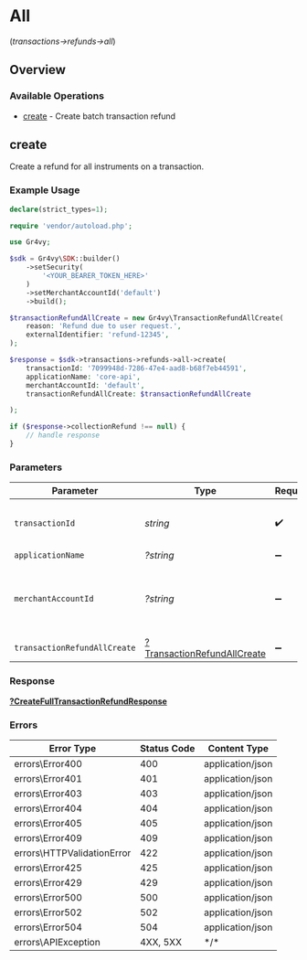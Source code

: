 # All
(*transactions->refunds->all*)

## Overview

### Available Operations

* [create](#create) - Create batch transaction refund

## create

Create a refund for all instruments on a transaction.

### Example Usage

```php
declare(strict_types=1);

require 'vendor/autoload.php';

use Gr4vy;

$sdk = Gr4vy\SDK::builder()
    ->setSecurity(
        '<YOUR_BEARER_TOKEN_HERE>'
    )
    ->setMerchantAccountId('default')
    ->build();

$transactionRefundAllCreate = new Gr4vy\TransactionRefundAllCreate(
    reason: 'Refund due to user request.',
    externalIdentifier: 'refund-12345',
);

$response = $sdk->transactions->refunds->all->create(
    transactionId: '7099948d-7286-47e4-aad8-b68f7eb44591',
    applicationName: 'core-api',
    merchantAccountId: 'default',
    transactionRefundAllCreate: $transactionRefundAllCreate

);

if ($response->collectionRefund !== null) {
    // handle response
}
```

### Parameters

| Parameter                                                          | Type                                                               | Required                                                           | Description                                                        | Example                                                            |
| ------------------------------------------------------------------ | ------------------------------------------------------------------ | ------------------------------------------------------------------ | ------------------------------------------------------------------ | ------------------------------------------------------------------ |
| `transactionId`                                                    | *string*                                                           | :heavy_check_mark:                                                 | N/A                                                                | 7099948d-7286-47e4-aad8-b68f7eb44591                               |
| `applicationName`                                                  | *?string*                                                          | :heavy_minus_sign:                                                 | N/A                                                                |                                                                    |
| `merchantAccountId`                                                | *?string*                                                          | :heavy_minus_sign:                                                 | The ID of the merchant account to use for this request.            | default                                                            |
| `transactionRefundAllCreate`                                       | [?TransactionRefundAllCreate](../../TransactionRefundAllCreate.md) | :heavy_minus_sign:                                                 | N/A                                                                |                                                                    |

### Response

**[?CreateFullTransactionRefundResponse](../../CreateFullTransactionRefundResponse.md)**

### Errors

| Error Type                 | Status Code                | Content Type               |
| -------------------------- | -------------------------- | -------------------------- |
| errors\Error400            | 400                        | application/json           |
| errors\Error401            | 401                        | application/json           |
| errors\Error403            | 403                        | application/json           |
| errors\Error404            | 404                        | application/json           |
| errors\Error405            | 405                        | application/json           |
| errors\Error409            | 409                        | application/json           |
| errors\HTTPValidationError | 422                        | application/json           |
| errors\Error425            | 425                        | application/json           |
| errors\Error429            | 429                        | application/json           |
| errors\Error500            | 500                        | application/json           |
| errors\Error502            | 502                        | application/json           |
| errors\Error504            | 504                        | application/json           |
| errors\APIException        | 4XX, 5XX                   | \*/\*                      |